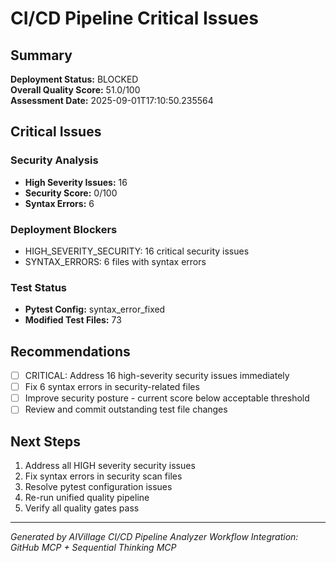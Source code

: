 # CI/CD Pipeline Critical Issues

## Summary
**Deployment Status:** BLOCKED  
**Overall Quality Score:** 51.0/100  
**Assessment Date:** 2025-09-01T17:10:50.235564

## Critical Issues

### Security Analysis
- **High Severity Issues:** 16
- **Security Score:** 0/100
- **Syntax Errors:** 6

### Deployment Blockers
- HIGH_SEVERITY_SECURITY: 16 critical security issues
- SYNTAX_ERRORS: 6 files with syntax errors

### Test Status
- **Pytest Config:** syntax_error_fixed
- **Modified Test Files:** 73

## Recommendations
- [ ] CRITICAL: Address 16 high-severity security issues immediately
- [ ] Fix 6 syntax errors in security-related files
- [ ] Improve security posture - current score below acceptable threshold
- [ ] Review and commit outstanding test file changes

## Next Steps
1. Address all HIGH severity security issues
2. Fix syntax errors in security scan files  
3. Resolve pytest configuration issues
4. Re-run unified quality pipeline
5. Verify all quality gates pass

---
*Generated by AIVillage CI/CD Pipeline Analyzer*
*Workflow Integration: GitHub MCP + Sequential Thinking MCP*
